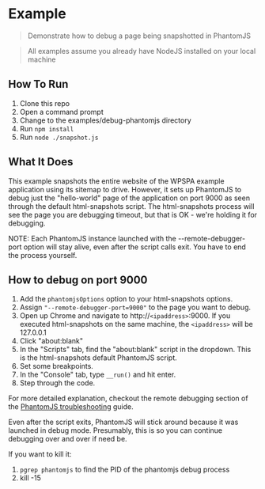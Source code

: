 # Example

> Demonstrate how to debug a page being snapshotted in PhantomJS

> All examples assume you already have NodeJS installed on your local machine

## How To Run
1. Clone this repo
2. Open a command prompt
3. Change to the examples/debug-phantomjs directory
4. Run `npm install`
5. Run `node ./snapshot.js`

## What It Does
This example snapshots the entire website of the WPSPA example application using its sitemap to drive.
However, it sets up PhantomJS to debug just the "hello-world" page of the application on port 9000 as seen through the default html-snapshots script.
The html-snapshots process will see the page you are debugging timeout, but that is OK - we're holding it for debugging.

NOTE: Each PhantomJS instance launched with the --remote-debugger-port option will stay alive, even after the script calls exit. You have to end the process yourself.

## How to debug on port 9000
1. Add the `phantomjsOptions` option to your html-snapshots options.
2. Assign `"--remote-debugger-port=9000"` to the page you want to debug.
3. Open up Chrome and navigate to http://`<ipaddress>`:9000. If you executed html-snapshots on the same machine, the `<ipaddress>` will be 127.0.0.1
4. Click "about:blank"
5. In the "Scripts" tab, find the "about:blank" script in the dropdown. This is the html-snapshots default PhantomJS script.
6. Set some breakpoints.
7. In the "Console" tab, type `__run()` and hit enter.
8. Step through the code.

For more detailed explanation, checkout the remote debugging section of the [PhantomJS troubleshooting](http://phantomjs.org/troubleshooting.html) guide.

Even after the script exits, PhantomJS will stick around because it was launched in debug mode. Presumably, this is so you can continue debugging over and over if need be.

If you want to kill it:

1. `pgrep phantomjs` to find the PID of the phantomjs debug process
2. kill -15 <PID>
